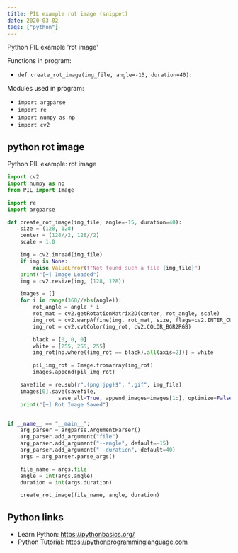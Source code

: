 ```yaml
---
title: PIL example rot image (snippet)
date: 2020-03-02
tags: ["python"]
---
```

Python PIL example 'rot image'

Functions in program: 
* `def create_rot_image(img_file, angle=-15, duration=40):`

Modules used in program: 
* `import argparse`
* `import re`
* `import numpy as np`
* `import cv2`

## python rot image

Python PIL example: rot image

```python
import cv2
import numpy as np
from PIL import Image

import re
import argparse

def create_rot_image(img_file, angle=-15, duration=40):
    size = (128, 128)
    center = (128//2, 128//2)
    scale = 1.0

    img = cv2.imread(img_file)
    if img is None:
        raise ValueError(f"Not found such a file {img_file}")
    print("[+] Image Loaded")
    img = cv2.resize(img, (128, 128))

    images = []
    for i in range(360//abs(angle)):
        rot_angle = angle * i
        rot_mat = cv2.getRotationMatrix2D(center, rot_angle, scale)
        img_rot = cv2.warpAffine(img, rot_mat, size, flags=cv2.INTER_CUBIC)
        img_rot = cv2.cvtColor(img_rot, cv2.COLOR_BGR2RGB)

        black = [0, 0, 0]
        white = [255, 255, 255]
        img_rot[np.where((img_rot == black).all(axis=2))] = white

        pil_img_rot = Image.fromarray(img_rot)
        images.append(pil_img_rot)

    savefile = re.sub(r".(png|jpg)$", ".gif", img_file)
    images[0].save(savefile,
                save_all=True, append_images=images[1:], optimize=False, duration=duration, loop=0)
    print("[+] Rot Image Saved")


if __name__ == "__main__":
    arg_parser = argparse.ArgumentParser()
    arg_parser.add_argument("file")
    arg_parser.add_argument("--angle", default=-15)
    arg_parser.add_argument("--duration", default=40)
    args = arg_parser.parse_args()

    file_name = args.file
    angle = int(args.angle)
    duration = int(args.duration)

    create_rot_image(file_name, angle, duration)

```

## Python links

- Learn Python: https://pythonbasics.org/
- Python Tutorial: https://pythonprogramminglanguage.com
